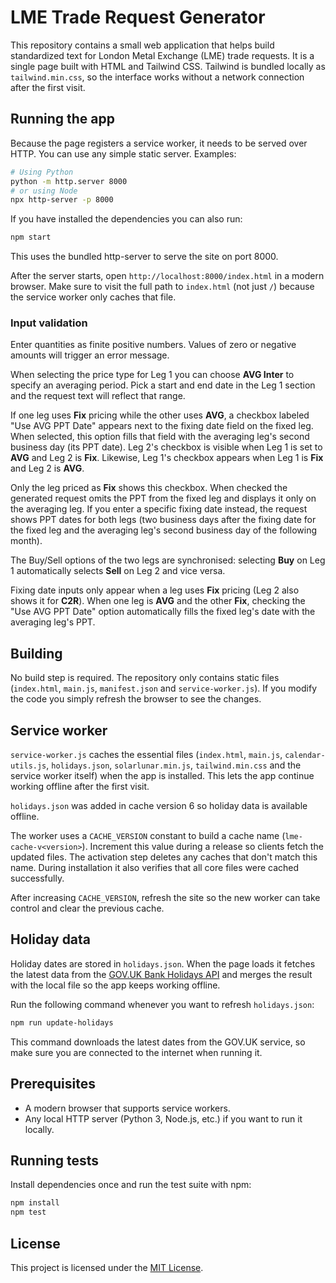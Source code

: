 # LME Trade Request Generator

This repository contains a small web application that helps build standardized text for London Metal Exchange (LME) trade requests. It is a single page built with HTML and Tailwind CSS.
Tailwind is bundled locally as `tailwind.min.css`, so the interface works without a network connection after the first visit.

## Running the app

Because the page registers a service worker, it needs to be served over HTTP. You can use any simple static server. Examples:

```bash
# Using Python
python -m http.server 8000
# or using Node
npx http-server -p 8000
```

If you have installed the dependencies you can also run:

```bash
npm start
```

This uses the bundled http-server to serve the site on port 8000.

After the server starts, open `http://localhost:8000/index.html` in a modern browser.
Make sure to visit the full path to `index.html` (not just `/`) because the service worker only caches that file.

### Input validation

Enter quantities as finite positive numbers. Values of zero or negative amounts
will trigger an error message.

When selecting the price type for Leg 1 you can choose **AVG Inter** to specify an averaging period. Pick a start and end date in the Leg 1 section and the request text will reflect that range.

If one leg uses **Fix** pricing while the other uses **AVG**, a checkbox labeled
"Use AVG PPT Date" appears next to the fixing date field on the fixed leg. When
selected, this option fills that field with the averaging leg's second business
day (its PPT date). Leg&nbsp;2's checkbox is visible when Leg&nbsp;1 is set to
**AVG** and Leg&nbsp;2 is **Fix**. Likewise, Leg&nbsp;1's checkbox appears when
Leg&nbsp;1 is **Fix** and Leg&nbsp;2 is **AVG**.

Only the leg priced as **Fix** shows this checkbox. When checked the generated
request omits the PPT from the fixed leg and displays it only on the averaging
leg. If you enter a specific fixing date instead, the request shows PPT dates
for both legs (two business days after the fixing date for the fixed leg and the
averaging leg's second business day of the following month).

The Buy/Sell options of the two legs are synchronised: selecting **Buy** on Leg
1 automatically selects **Sell** on Leg 2 and vice versa.

Fixing date inputs only appear when a leg uses **Fix** pricing (Leg&nbsp;2 also
shows it for **C2R**). When one leg is **AVG** and the other **Fix**, checking
the "Use AVG PPT Date" option automatically fills the fixed leg's date with the
averaging leg's PPT.

## Building

No build step is required. The repository only contains static files (`index.html`, `main.js`, `manifest.json` and `service-worker.js`). If you modify the code you simply refresh the browser to see the changes.

## Service worker

`service-worker.js` caches the essential files (`index.html`, `main.js`, `calendar-utils.js`, `holidays.json`, `solarlunar.min.js`, `tailwind.min.css` and the service worker itself) when the app is installed. This lets the app continue working offline after the first visit.

`holidays.json` was added in cache version 6 so holiday data is available offline.

The worker uses a `CACHE_VERSION` constant to build a cache name (`lme-cache-v<version>`). Increment this value during a release so clients fetch the updated files. The activation step deletes any caches that don't match this name. During installation it also verifies that all core files were cached successfully.

After increasing `CACHE_VERSION`, refresh the site so the new worker can take control and clear the previous cache.

## Holiday data

Holiday dates are stored in `holidays.json`. When the page loads it fetches the
latest data from the [GOV.UK Bank Holidays API](https://www.gov.uk/bank-holidays.json) and merges the result with the local file so the app keeps working offline.

Run the following command whenever you want to refresh `holidays.json`:

```bash
npm run update-holidays
```

This command downloads the latest dates from the GOV.UK service, so make sure
you are connected to the internet when running it.

## Prerequisites

- A modern browser that supports service workers.
- Any local HTTP server (Python 3, Node.js, etc.) if you want to run it locally.

## Running tests

Install dependencies once and run the test suite with npm:

```bash
npm install
npm test
```


## License

This project is licensed under the [MIT License](LICENSE).
